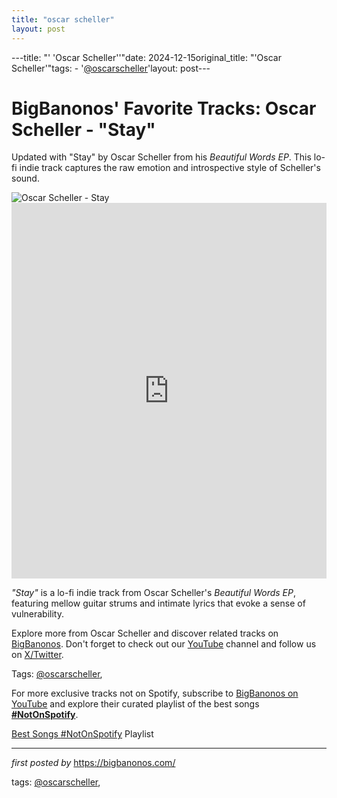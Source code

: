 ```yaml
---
title: "oscar scheller"
layout: post
---
```

---title: "' 'Oscar Scheller''"date: 2024-12-15original_title: "'Oscar Scheller'"tags:  - '[@oscarscheller](/tags/oscarscheller/)'layout: post---<!-- Post Title --><h1 >BigBanonos' Favorite Tracks: Oscar Scheller - "Stay"</h1> <!-- Introductory Text --><p >Updated with "Stay" by Oscar Scheller from his *Beautiful Words EP*. This lo-fi indie track captures the raw emotion and introspective style of Scheller's sound.</p> <!-- Featured Image --><div > <img src="https://i.scdn.co/image/ab677762000056b8dbdc26f627a66b09c18949e5" alt="Oscar Scheller - Stay" /></div> <!-- YouTube Video Embed --><div > <iframe width="100%" height="601" src="https://www.youtube.com/embed/4AbQtUCCKwM" title="Stay" frameborder="0" allow="accelerometer; autoplay; clipboard-write; encrypted-media; gyroscope; picture-in-picture; web-share" referrerpolicy="strict-origin-when-cross-origin" allowfullscreen></iframe></div> <!-- Song Information --><div > <p><em>"Stay"</em> is a lo-fi indie track from Oscar Scheller's *Beautiful Words EP*, featuring mellow guitar strums and intimate lyrics that evoke a sense of vulnerability.</p></div> <!-- Footer Links --><div > <p>Explore more from Oscar Scheller and discover related tracks on <a href="https://bigbanonos.com/" target="_blank">BigBanonos</a>. Don't forget to check out our <a href="https://www.youtube.com/[@BigBanonos](/tags/BigBanonos/)" target="_blank">YouTube</a> channel and follow us on <a href="https://x.com/bigbanonos" target="_blank">X/Twitter</a>.</p></div> <!-- Tags --><p >Tags: [@oscarscheller](/tags/oscarscheller/),</p><!--Subscribe and Playlist Links--><div>    <p>For more exclusive tracks not on Spotify, subscribe to <a href="https://www.youtube.com/[@BigBanonos](/tags/BigBanonos/)" target="_blank">BigBanonos on YouTube</a> and explore their curated playlist of the best songs <strong>[#NotOnSpotify](/tags/NotOnSpotify/)</strong>.</p>    <p><a href="https://www.youtube.com/playlist?list=PLtuNtuTatqI0kFahUCbtbfenC_ET5O_tr" target="_blank">Best Songs [#NotOnSpotify](/tags/NotOnSpotify/) Playlist<br /></a></p></div><hr /><p><em>first posted by</em> <a href="https://bigbanonos.com/" rel="noopener" target="_new">https://bigbanonos.com/</a></p><p>tags: [@oscarscheller](/tags/oscarscheller/),</p>